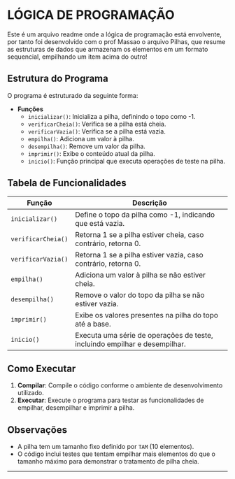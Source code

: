 # LÓGICA DE PROGRAMAÇÃO

Este é um arquivo readme onde a lógica de programação está envolvente, por tanto
foi desenvolvido com o prof Massao o arquivo Pilhas, que resume as estruturas de dados que armazenam os elementos em um formato sequencial, empilhando um item acima do outro!

## Estrutura do Programa

O programa é estruturado da seguinte forma:

- **Funções**
  - `inicializar()`: Inicializa a pilha, definindo o topo como -1.
  - `verificarCheia()`: Verifica se a pilha está cheia.
  - `verificarVazia()`: Verifica se a pilha está vazia.
  - `empilha()`: Adiciona um valor à pilha.
  - `desempilha()`: Remove um valor da pilha.
  - `imprimir()`: Exibe o conteúdo atual da pilha.
  - `inicio()`: Função principal que executa operações de teste na pilha.

## Tabela de Funcionalidades

| Função        | Descrição                                           |
|---------------|-----------------------------------------------------|
| `inicializar()`| Define o topo da pilha como -1, indicando que está vazia. |
| `verificarCheia()` | Retorna 1 se a pilha estiver cheia, caso contrário, retorna 0. |
| `verificarVazia()` | Retorna 1 se a pilha estiver vazia, caso contrário, retorna 0. |
| `empilha()`   | Adiciona um valor à pilha se não estiver cheia.     |
| `desempilha()`| Remove o valor do topo da pilha se não estiver vazia. |
| `imprimir()`  | Exibe os valores presentes na pilha do topo até a base. |
| `inicio()`    | Executa uma série de operações de teste, incluindo empilhar e desempilhar. |

## Como Executar

1. **Compilar**: Compile o código conforme o ambiente de desenvolvimento utilizado.
2. **Executar**: Execute o programa para testar as funcionalidades de empilhar, desempilhar e imprimir a pilha.

## Observações

- A pilha tem um tamanho fixo definido por `TAM` (10 elementos).
- O código inclui testes que tentam empilhar mais elementos do que o tamanho máximo para demonstrar o tratamento de pilha cheia.

---
